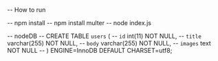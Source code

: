-- How to run 

-- npm install
-- npm install multer
-- node index.js



-- nodeDB
-- CREATE TABLE `users` (
--   `id` int(11) NOT NULL,
--   `title` varchar(255) NOT NULL,
--   `body` varchar(255) NOT NULL,
--   `images` text NOT NULL
-- ) ENGINE=InnoDB DEFAULT CHARSET=utf8;
